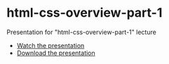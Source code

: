 # html-css-overview-part-1

Presentation for "html-css-overview-part-1" lecture

- [Watch the presentation](https://stas-dolgachov.github.io/html-css-overview-part-1/)
- [Download the presentation](https://github.com/stas-dolgachov/html-css-overview-part-1)